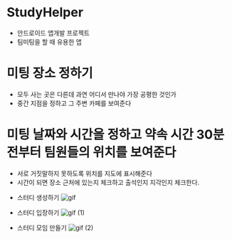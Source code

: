 # StudyHelper
 - 안드로이드 앱개발 프로젝트
 - 팀미팅을 할 때 유용한 앱
 
 # 미팅 장소 정하기
  - 모두 사는 곳은 다른데 과연 어디서 만나야 가장 공평한 것인가
  - 중간 지점을 정하고 그 주변 카페를 보여준다
  
 # 미팅 날짜와 시간을 정하고 약속 시간 30분 전부터 팀원들의 위치를 보여준다
  - 서로 거짓말하지 못하도록 위치를 지도에 표시해준다
  - 시간이 되면 장소 근처에 있는지 체크하고 출석인지 지각인지 체크한다.


* 스터디 생성하기
![gif](https://user-images.githubusercontent.com/37825527/90783756-77c20100-e33b-11ea-9220-aef6d841f17d.gif)

* 스터디 입장하기
![gif (1)](https://user-images.githubusercontent.com/37825527/90783800-83adc300-e33b-11ea-9b6a-a3641b6b6619.gif)

* 스터디 모임 만들기
![gif (2)](https://user-images.githubusercontent.com/37825527/90783855-945e3900-e33b-11ea-8191-0eb2118b08a3.gif)
